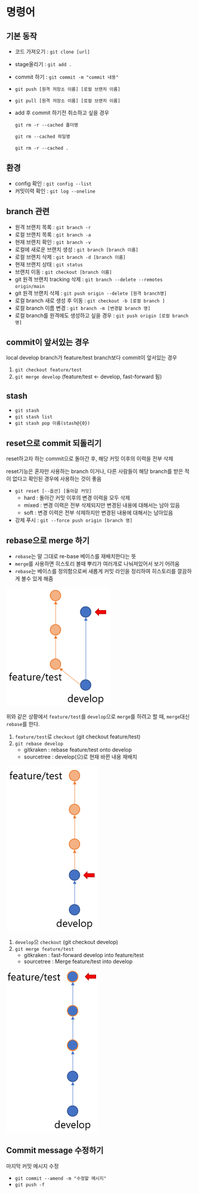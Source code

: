 # 명령어

## 기본 동작

* 코드 가져오기 : `git clone [url]`
* stage올리기 : `git add .`
* commit 하기 : `git commit -m "commit 내용"`
* `git push [원격 저장소 이름] [로컬 브랜치 이름]`
* `git pull [원격 저장소 이름] [로컬 브랜치 이름]`
*   add 후 commit 하기전 취소하고 싶을 경우

    `git rm -r --cached 폴더명`

    `git rm --cached 파일명`

    `git rm -r --cached .`

## 환경

* config 확인 : `git config --list`
* 커밋이력 확인 : `git log --oneline`

## branch 관련

* 원격 브랜치 목록 : `git branch -r`
* 로컬 브랜치 목록 : `git branch -a`
* 현재 브랜치 확인 : `git branch -v`
* 로컬에 새로운 브랜치 생성 : `git branch [branch 이름]`
* 로컬 브랜치 삭제 : `git branch -d [branch 이름]`
* 현재 브랜치 상태 : `git status`
* 브랜치 이동 : `git checkout [branch 이름]`
* git 원격 브랜치 tracking 삭제 : `git branch --delete --remotes origin/main`
* git 원격 브랜치 삭제 : `git push origin --delete [원격 branch명]`
* 로컬 branch 새로 생성 후 이동 : `git checkout -b [로컬 branch ]`
* 로컬 branch 이름 변경 : `git branch -m [변경할 branch 명]`
* 로컬 branch를 원격에도 생성하고 싶을 경우 : `git push origin [로컬 branch 명]`

## commit이 앞서있는 경우

local develop branch가 feature/test branch보다 commit이 앞서있는 경우

1. `git checkout feature/test`
2. `git merge develop` (feature/test <- develop, fast-forward 됨)

## stash

* `git stash`
* `git stash list`
* `git stash pop 이름(stash@{0})`

## reset으로 commit 되돌리기

reset하고자 하는 commit으로 돌아간 후, 해당 커밋 이후의 이력을 전부 삭제

reset기능은 혼자만 사용하는 branch 이거나, 다른 사람들이 해당 branch를 받은 적이 없다고 확인된 경우에 사용하는 것이 좋음

* `git reset [--옵션] [돌아갈 커밋]`
  * hard : 돌아간 커밋 이후의 변경 이력을 모두 삭제
  * mixed : 변경 이력은 전부 삭제되지만 변경된 내용에 대해서는 남아 있음
  * soft : 변경 이력은 전부 삭제하지만 변경된 내용에 대해서는 남아있음
* 강제 푸시 : `git --force push origin [branch 명]`

## rebase으로 merge 하기

* `rebase`는 말 그대로 re-base 베이스를 재배치한다는 뜻
* `merge`를 사용하면 히스토리 볼때 뿌리가 여러개로 나눠져있어서 보기 어려움
* `rebase`는 베이스를 정의함으로써 새롭게 커밋 라인을 정리하여 히스토리를 깔끔하게 볼수 있게 해줌

![](<../.gitbook/assets/image (40).png>)

위와 같은 상황에서 `feature/test`를 `develop`으로 `merge`를 하려고 할 때, `merge`대신 `rebase`를 한다.

1. `feature/test`로 `checkout` (git checkout feature/test)
2. `git rebase develop`
   * gitkraken : rebase feature/test onto develop
   * sourcetree : develop(으)로 현재 바뀐 내용 재배치

![](<../.gitbook/assets/image (41).png>)

1. `develop`으 `checkout` (git checkout develop)
2. `git merge feature/test`
   * gitkraken : fast-forward develop into feature/test
   * sourcetree : Merge feature/test into develop

![](<../.gitbook/assets/image (43).png>)

## Commit message 수정하기

마지막 커밋 메시지 수정

* `git commit --amend -m "수정할 메시지"`
* `git push -f`
